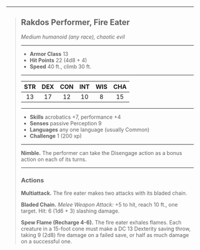 ***
> ## Rakdos Performer, Fire Eater
> *Medium humanoid (any race), chaotic evil*
> 
> ***
> 
> - **Armor Class** 13
> - **Hit Points** 22 (4d8 + 4)
> - **Speed** 40 ft., climb 30 ft.
> 
> ***
> 
> |STR|DEX|CON|INT|WIS|CHA|
> |:---:|:---:|:---:|:---:|:---:|:---:|
> |13|17|12|10|8|15|
> 
> ***
> 
> - **Skills** acrobatics +7, performance +4
> - **Senses** passive Perception 9
> - **Languages** any one language (usually Common)
> - **Challenge** 1 (200 xp)
> 
> ***
> 
> **Nimble.** The performer can take the Disengage action as a bonus action on each of its turns.
> 
> ***
> 
> ### Actions
> **Multiattack.** The fire eater makes two attacks with its bladed chain.
> 
> **Bladed Chain.** *Melee Weapon Attack:* +5 to hit, reach 10 ft., one target. Hit: 6 (1d6 + 3) slashing damage.
> 
> **Spew Flame (Recharge 4-6).** The fire eater exhales flames. Each creature in a 15-foot cone must make a DC 13 Dexterity saving throw, taking 9 (2d8) fire damage on a failed save, or half as much damage on a successful one.